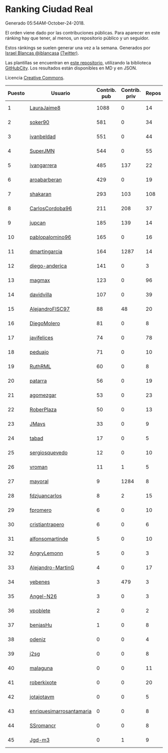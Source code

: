 # Ranking Ciudad Real

Generado 05:54AM-October-24-2018.

El orden viene dado por las contribuciones públicas. Para aparecer en este ránking hay que tener, al menos, un repositorio público y un seguidor.

Estos ránkings se suelen generar una vez a la semana. Generados por [Israel Blancas @iblancasa](https://github.com/iblancasa/) [(Twitter)](https://twitter.com/iblancasa).

Las plantillas se encuentran en [este repositorio](https://github.com/iblancasa/GH-Spanish-Ranking), utilizando la biblioteca [GitHubCity](https://github.com/iblancasa/GitHubCity). Los resultados están disponibles en MD y en JSON.

Licencia [Creative Commons](https://creativecommons.org/licenses/by/4.0/).

| Puesto   |  Usuario  | Contrib. pub | Contrib. priv |Repos| Followers | Desde |  Avatar  |
|----------|-----------|--------------|---------------|-----|-----------|-------|----------|
|1|[LauraJaime8](https://github.com/LauraJaime8)|1088|0|14|6|2016-09-27|![LauraJaime8]()|
|2|[soker90](https://github.com/soker90)|581|0|34|6|2014-08-03|![soker90]()|
|3|[ivanbeldad](https://github.com/ivanbeldad)|551|0|44|18|2014-12-27|![ivanbeldad]()|
|4|[SuperJMN](https://github.com/SuperJMN)|544|0|55|48|2012-12-23|![SuperJMN]()|
|5|[ivangarrera](https://github.com/ivangarrera)|485|137|22|3|2015-12-11|![ivangarrera]()|
|6|[aroabarberan](https://github.com/aroabarberan)|429|0|19|2|2016-07-02|![aroabarberan]()|
|7|[shakaran](https://github.com/shakaran)|293|103|108|27|2008-06-19|![shakaran]()|
|8|[CarlosCordoba96](https://github.com/CarlosCordoba96)|211|208|37|22|2016-09-28|![CarlosCordoba96]()|
|9|[jupcan](https://github.com/jupcan)|185|139|14|4|2016-12-08|![jupcan]()|
|10|[pablopalomino96](https://github.com/pablopalomino96)|165|0|16|6|2016-10-06|![pablopalomino96]()|
|11|[dmartingarcia](https://github.com/dmartingarcia)|164|1287|14|10|2015-03-16|![dmartingarcia]()|
|12|[diego-anderica](https://github.com/diego-anderica)|141|0|3|5|2016-09-20|![diego-anderica]()|
|13|[magmax](https://github.com/magmax)|123|0|96|45|2011-01-26|![magmax]()|
|14|[davidvilla](https://github.com/davidvilla)|107|0|39|17|2011-06-08|![davidvilla]()|
|15|[AlejandroFISC97](https://github.com/AlejandroFISC97)|88|48|20|10|2017-02-19|![AlejandroFISC97]()|
|16|[DiegoMolero](https://github.com/DiegoMolero)|81|0|8|11|2015-09-28|![DiegoMolero]()|
|17|[javifelices](https://github.com/javifelices)|74|0|78|17|2013-02-24|![javifelices]()|
|18|[peduajo](https://github.com/peduajo)|71|0|10|2|2015-09-27|![peduajo]()|
|19|[RuthRML](https://github.com/RuthRML)|60|0|8|7|2016-09-28|![RuthRML]()|
|20|[patarra](https://github.com/patarra)|56|0|19|5|2012-09-04|![patarra]()|
|21|[agomezgar](https://github.com/agomezgar)|53|0|23|18|2015-02-18|![agomezgar]()|
|22|[RoberPlaza](https://github.com/RoberPlaza)|50|0|13|6|2018-02-19|![RoberPlaza]()|
|23|[JMavs](https://github.com/JMavs)|33|0|9|6|2015-09-11|![JMavs]()|
|24|[tabad](https://github.com/tabad)|17|0|5|5|2012-08-20|![tabad]()|
|25|[sergiosquevedo](https://github.com/sergiosquevedo)|12|0|10|16|2012-04-28|![sergiosquevedo]()|
|26|[vroman](https://github.com/vroman)|11|1|5|8|2009-01-09|![vroman]()|
|27|[mayoral](https://github.com/mayoral)|9|1284|8|32|2008-04-06|![mayoral]()|
|28|[fdzjuancarlos](https://github.com/fdzjuancarlos)|8|2|15|2|2013-09-27|![fdzjuancarlos]()|
|29|[fpromero](https://github.com/fpromero)|6|0|10|2|2014-11-06|![fpromero]()|
|30|[cristiantrapero](https://github.com/cristiantrapero)|6|0|6|2|2017-08-24|![cristiantrapero]()|
|31|[alfonsomartinde](https://github.com/alfonsomartinde)|5|0|10|7|2011-11-22|![alfonsomartinde]()|
|32|[AngryLemonn](https://github.com/AngryLemonn)|5|0|3|9|2014-02-19|![AngryLemonn]()|
|33|[Alejandro-MartinG](https://github.com/Alejandro-MartinG)|4|0|17|6|2015-09-05|![Alejandro-MartinG]()|
|34|[yebenes](https://github.com/yebenes)|3|479|3|18|2011-10-08|![yebenes]()|
|35|[Angel-N26](https://github.com/Angel-N26)|3|0|3|2|2017-09-27|![Angel-N26]()|
|36|[vpoblete](https://github.com/vpoblete)|2|0|2|3|2012-08-23|![vpoblete]()|
|37|[benjasHu](https://github.com/benjasHu)|1|0|8|3|2014-09-28|![benjasHu]()|
|38|[odeniz](https://github.com/odeniz)|0|0|4|2|2013-02-19|![odeniz]()|
|39|[j2sg](https://github.com/j2sg)|0|0|8|2|2011-03-18|![j2sg]()|
|40|[malaguna](https://github.com/malaguna)|0|0|11|2|2012-03-21|![malaguna]()|
|41|[roberkixote](https://github.com/roberkixote)|0|0|20|4|2011-02-10|![roberkixote]()|
|42|[jotajotavm](https://github.com/jotajotavm)|0|0|5|68|2013-12-10|![jotajotavm]()|
|43|[enriquesimarrosantamaria](https://github.com/enriquesimarrosantamaria)|0|0|8|5|2015-10-19|![enriquesimarrosantamaria]()|
|44|[SSromancr](https://github.com/SSromancr)|0|0|8|3|2017-02-27|![SSromancr]()|
|45|[Jgd-m3](https://github.com/Jgd-m3)|0|1|9|2|2017-03-21|![Jgd-m3]()|
